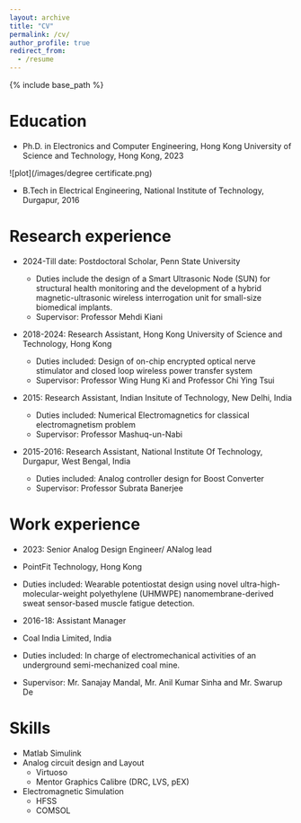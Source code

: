```yaml
---
layout: archive
title: "CV"
permalink: /cv/
author_profile: true
redirect_from:
  - /resume
---
```


{% include base_path %}

Education
======
* Ph.D. in Electronics and Computer Engineering, Hong Kong University of Science and Technology, Hong Kong, 2023

![plot](/images/degree certificate.png)
* B.Tech in Electrical Engineering, National Institute of Technology, Durgapur, 2016

Research experience
======
* 2024-Till date: Postdoctoral Scholar, Penn State University
  * Duties include the design of a Smart Ultrasonic Node (SUN) for structural health monitoring and the development of a hybrid magnetic-ultrasonic wireless interrogation unit for small-size biomedical implants.
  * Supervisor: Professor Mehdi Kiani 
  
* 2018-2024: Research Assistant, Hong Kong University of Science and Technology, Hong Kong
  * Duties included: Design of on-chip encrypted optical nerve stimulator and closed loop wireless power transfer system 
  * Supervisor: Professor Wing Hung Ki and Professor Chi Ying Tsui

* 2015: Research Assistant, Indian Insitute of Technology, New Delhi, India
  * Duties included: Numerical Electromagnetics for classical electromagnetism problem
  * Supervisor: Professor Mashuq-un-Nabi
 
* 2015-2016: Research Assistant, National Institute Of Technology, Durgapur, West Bengal, India 
  * Duties included: Analog controller design for Boost Converter 
  * Supervisor: Professor Subrata Banerjee

Work experience
======
*  2023: Senior Analog Design Engineer/ ANalog lead 
  * PointFit Technology, Hong Kong 
  * Duties included: Wearable potentiostat design using novel ultra-high-molecular-weight polyethylene (UHMWPE) nanomembrane-derived sweat sensor-based muscle fatigue detection.

    
*  2016-18: Assistant Manager
  * Coal India Limited, India
  * Duties included: In charge of electromechanical activities of an underground semi-mechanized coal mine.
  * Supervisor: Mr. Sanajay Mandal, Mr. Anil Kumar Sinha and Mr. Swarup De

Skills
======
* Matlab Simulink
* Analog circuit design and Layout 
  * Virtuoso
  * Mentor Graphics Calibre (DRC, LVS, pEX)
* Electromagnetic Simulation 
  * HFSS
  * COMSOL
